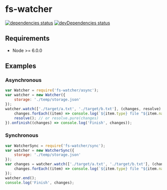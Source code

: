 
# fs-watcher

[![dependencies status](https://david-dm.org/ksxnodemodules/fs-watcher.svg)](https://david-dm.org/ksxnodemodules/fs-watcher#info=dependencies)
[![devDependencies status](https://david-dm.org/ksxnodemodules/fs-watcher/dev-status.svg)](https://david-dm.org/ksxnodemodules/fs-watcher#info=devDependencies)

## Requirements

 * Node >= 6.0.0

## Examples

### Asynchronous

```javascript
var Watcher = require('fs-watcher/async');
var watcher = new Watcher({
	storage: './temp/storage.json'
});
watcher.watch(['./target/a.txt', './target/b.txt'], (changes, resolve) => {
	changes.forEach((item) => console.log(`${item.type} file "${item.name}"`));
    resolve(); // or resolve.pure(changes)
}).onfinish((changes) => console.log('Finish', changes));
```

### Synchronous

```javascript
var WatcherSync = require('fs-watcher/sync');
var watcher = new WatcherSync({
	storage: './temp/storage.json'
});
var changes = watcher.watch(['./target/a.txt', './target/b.txt'], (changes) => {
    changes.forEach((item) => console.log(`${item.type} file "${item.name}"`));
});
watcher.end();
console.log('Finish', changes);
```
